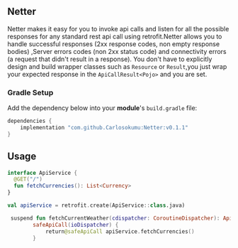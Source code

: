 ## Netter
Netter makes it easy for you to invoke api calls  and listen for all the possible responses for any standard rest api call using retrofit.Netter allows you to handle successful responses (2xx response codes, non empty response bodies)
,Server errors codes (non 2xx status code) and connectivity errors (a request that didn't result in a response). You don't have to explicitly  design and build wrapper classes such as `Resource` or `Result`,you just wrap your expected response in the `ApiCallResult<Pojo>` and you are set.

### Gradle Setup

Add the dependency below into your **module**'s `build.gradle` file:

```gradle
dependencies {
    implementation "com.github.Carlosokumu:Netter:v0.1.1"
}
```

## Usage

```kotlin
interface ApiService {
  @GET("/")
  fun fetchCurrencies(): List<Currency>
}

val apiService = retrofit.create(ApiService::class.java)

 suspend fun fetchCurrentWeather(cdispatcher: CoroutineDispatcher): ApiCallResult<List<Currency>> =
        safeApiCall(ioDispatcher) {
            return@safeApiCall apiService.fetchCurrencies()
        }

